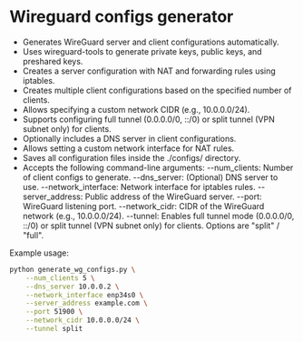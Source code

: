 # Wireguard configs generator

* Generates WireGuard server and client configurations automatically.
* Uses wireguard-tools to generate private keys, public keys, and preshared keys.
* Creates a server configuration with NAT and forwarding rules using iptables.
* Creates multiple client configurations based on the specified number of clients.
* Allows specifying a custom network CIDR (e.g., 10.0.0.0/24).
* Supports configuring full tunnel (0.0.0.0/0, ::/0) or split tunnel (VPN subnet only) for clients.
* Optionally includes a DNS server in client configurations.
* Allows setting a custom network interface for NAT rules.
* Saves all configuration files inside the ./configs/ directory.
* Accepts the following command-line arguments:
    --num_clients: Number of client configs to generate.
    --dns_server: (Optional) DNS server to use.
    --network_interface: Network interface for iptables rules.
    --server_address: Public address of the WireGuard server.
    --port: WireGuard listening port.
    --network_cidr: CIDR of the WireGuard network (e.g., 10.0.0.0/24).
    --tunnel: Enables full tunnel mode (0.0.0.0/0, ::/0) or split tunnel (VPN subnet only) for clients. Options are "split" / "full".

Example usage:
```bash
python generate_wg_configs.py \
    --num_clients 5 \
    --dns_server 10.0.0.2 \
    --network_interface enp34s0 \
    --server_address example.com \
    --port 51900 \
    --network_cidr 10.0.0.0/24 \
    --tunnel split
```